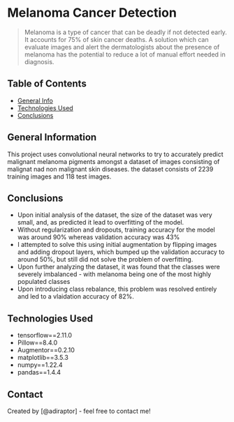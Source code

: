 # Melanoma Cancer Detection
> Melanoma is a type of cancer that can be deadly if not detected early. It accounts for 75% of skin cancer deaths. A solution which can evaluate images and alert the dermatologists about the presence of melanoma has the potential to reduce a lot of manual effort needed in diagnosis.


## Table of Contents
* [General Info](#general-information)
* [Technologies Used](#technologies-used)
* [Conclusions](#conclusions)

## General Information
This project uses convolutional neural networks to try to accurately predict malignant melanoma pigments amongst a dataset of images consisting of malignat nad non malignant skin diseases. the dataset consists of 2239 training images and 118 test images.


## Conclusions
- Upon initial analysis of the dataset, the size of the dataset was very small, and, as predicted it lead to overfitting of the model.
- Without regularization and dropouts, training accuracy for the model was around 90% whereas validation accuracy was 43%
- I attempted to solve this using initial augmentation by flipping images and adding dropout layers, which bumped up the validation accuracy to around 50%, but still did not solve the problem of overfitting.
- Upon further analyzing the dataset, it was found that the classes were severely imbalanced - with melanoma being one of the most highly populated classes
- Upon introducing class rebalance, this problem was resolved entirely and led to a vlaidation accuracy of 82%.



## Technologies Used
- tensorflow==2.11.0
- Pillow==8.4.0
- Augmentor==0.2.10
- matplotlib==3.5.3
- numpy==1.22.4
- pandas==1.4.4

## Contact
Created by [@adiraptor] - feel free to contact me!

<!-- ## License -->
<!-- This project is open source and available under the [Apache 2.0 License](). -->